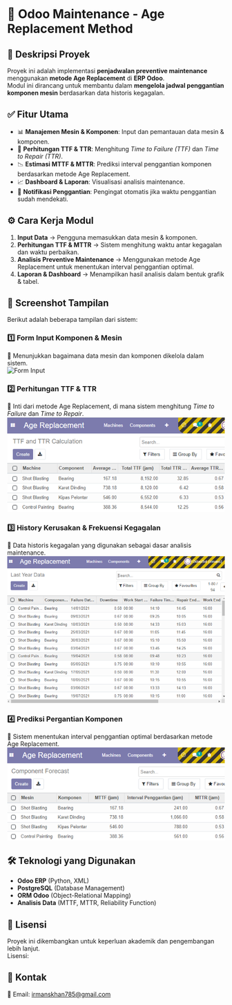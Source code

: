# 🚀 Odoo Maintenance - Age Replacement Method

## 📌 Deskripsi Proyek

Proyek ini adalah implementasi **penjadwalan preventive maintenance** menggunakan **metode Age Replacement** di **ERP Odoo**.  
Modul ini dirancang untuk membantu dalam **mengelola jadwal penggantian komponen mesin** berdasarkan data historis kegagalan.

## ✅ Fitur Utama

- 📊 **Manajemen Mesin & Komponen**: Input dan pemantauan data mesin & komponen.
- 🔢 **Perhitungan TTF & TTR**: Menghitung *Time to Failure (TTF)* dan *Time to Repair (TTR)*.
- 📉 **Estimasi MTTF & MTTR**: Prediksi interval penggantian komponen berdasarkan metode Age Replacement.
- 📈 **Dashboard & Laporan**: Visualisasi analisis maintenance.
- 🔔 **Notifikasi Penggantian**: Pengingat otomatis jika waktu penggantian sudah mendekati.

## ⚙️ Cara Kerja Modul

1. **Input Data** → Pengguna memasukkan data mesin & komponen.
2. **Perhitungan TTF & MTTR** → Sistem menghitung waktu antar kegagalan dan waktu perbaikan.
3. **Analisis Preventive Maintenance** → Menggunakan metode Age Replacement untuk menentukan interval penggantian optimal.
4. **Laporan & Dashboard** → Menampilkan hasil analisis dalam bentuk grafik & tabel.

## 📸 Screenshot Tampilan

Berikut adalah beberapa tampilan dari sistem:

### **1️⃣ Form Input Komponen & Mesin**
📌 Menunjukkan bagaimana data mesin dan komponen dikelola dalam sistem.  
![Form Input](screenshots/form_input.png)

### **2️⃣ Perhitungan TTF & TTR**
📌 Inti dari metode Age Replacement, di mana sistem menghitung *Time to Failure* dan *Time to Repair*.  
![Perhitungan TTF TTR](screenshots/ttf_ttr.png)

### **3️⃣ History Kerusakan & Frekuensi Kegagalan**
📌 Data historis kegagalan yang digunakan sebagai dasar analisis maintenance.  
![History Kerusakan](screenshots/history.png)

### **4️⃣ Prediksi Pergantian Komponen**
📌 Sistem menentukan interval penggantian optimal berdasarkan metode Age Replacement.  
![Prediksi Pergantian](screenshots/prediksi.png)

## 🛠️ Teknologi yang Digunakan

- **Odoo ERP** (Python, XML)
- **PostgreSQL** (Database Management)
- **ORM Odoo** (Object-Relational Mapping)
- **Analisis Data** (MTTF, MTTR, Reliability Function)

## 📜 Lisensi
Proyek ini dikembangkan untuk keperluan akademik dan pengembangan lebih lanjut.  
Lisensi: 

## 📩 Kontak

📧 Email: irmanskhan785@gmail.com
